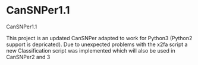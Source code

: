 # CanSNPer1.1

CanSNPer1.1 

This project is an updated CanSNPer adapted to work for Python3 (Python2 support is depricated). Due to unexpected problems with the x2fa script a new Classification script was implemented which will also be used in CanSNPer2 and 3